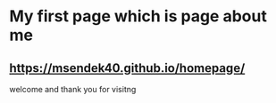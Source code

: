 # My first page which is page about me
## https://msendek40.github.io/homepage/
welcome and thank you for visitng
